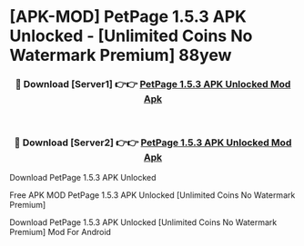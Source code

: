 # [APK-MOD] PetPage 1.5.3 APK Unlocked - [Unlimited Coins No Watermark Premium] 88yew



<div align="center">
<h3>🔴 Download [Server1] 👉👉 <a href="https://momento.my/?title=PetPage_1.5.3_APK_Unlocked">PetPage 1.5.3 APK Unlocked Mod Apk</a></h3><br>

<h3>🔴 Download [Server2] 👉👉 <a href="https://momento.my/?title=PetPage_1.5.3_APK_Unlocked">PetPage 1.5.3 APK Unlocked Mod Apk</a></h3>
</div>



Download PetPage 1.5.3 APK Unlocked 

Free APK MOD PetPage 1.5.3 APK Unlocked [Unlimited Coins No Watermark Premium]

Download PetPage 1.5.3 APK Unlocked [Unlimited Coins No Watermark Premium] Mod For Android
